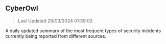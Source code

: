 ## CyberOwl 
> Last Updated 29/03/2024 01:39:03 


A daily updated summary of the most frequent types of security incidents currently being reported from different sources.

